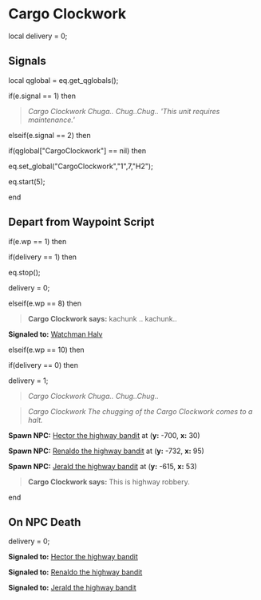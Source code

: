 # Cargo Clockwork
local delivery = 0;

## Signals

local qglobal = eq.get_qglobals();


if(e.signal == 1) then


>*Cargo Clockwork Chuga.. Chug..Chug.. 'This unit requires maintenance.'*

elseif(e.signal == 2) then


if(qglobal["CargoClockwork"] == nil) then



eq.set_global("CargoClockwork","1",7,"H2");



eq.start(5); 


end

## Depart from Waypoint Script

if(e.wp == 1) then


if(delivery == 1) then



eq.stop();



delivery = 0;


elseif(e.wp == 8) then


>**Cargo Clockwork says:** kachunk .. kachunk..


**Signaled to:**  [Watchman Halv](/npc/56155)

elseif(e.wp == 10) then


if(delivery == 0) then



delivery = 1;



>*Cargo Clockwork Chuga.. Chug..Chug..*



>*Cargo Clockwork The chugging of the Cargo Clockwork comes to a halt.*



**Spawn NPC:**  [Hector the highway bandit](/npc/56178) at (**y:** -700, **x:** 30)



**Spawn NPC:**  [Renaldo the highway bandit](/npc/56179) at (**y:** -732, **x:** 95)



**Spawn NPC:**  [Jerald the highway bandit](/npc/56180) at (**y:** -615, **x:** 53)



>**Cargo Clockwork says:** This is highway robbery.

end

## On NPC Death

delivery = 0;

**Signaled to:**  [Hector the highway bandit](/npc/56178)

**Signaled to:**  [Renaldo the highway bandit](/npc/56179)

**Signaled to:**  [Jerald the highway bandit](/npc/56180)